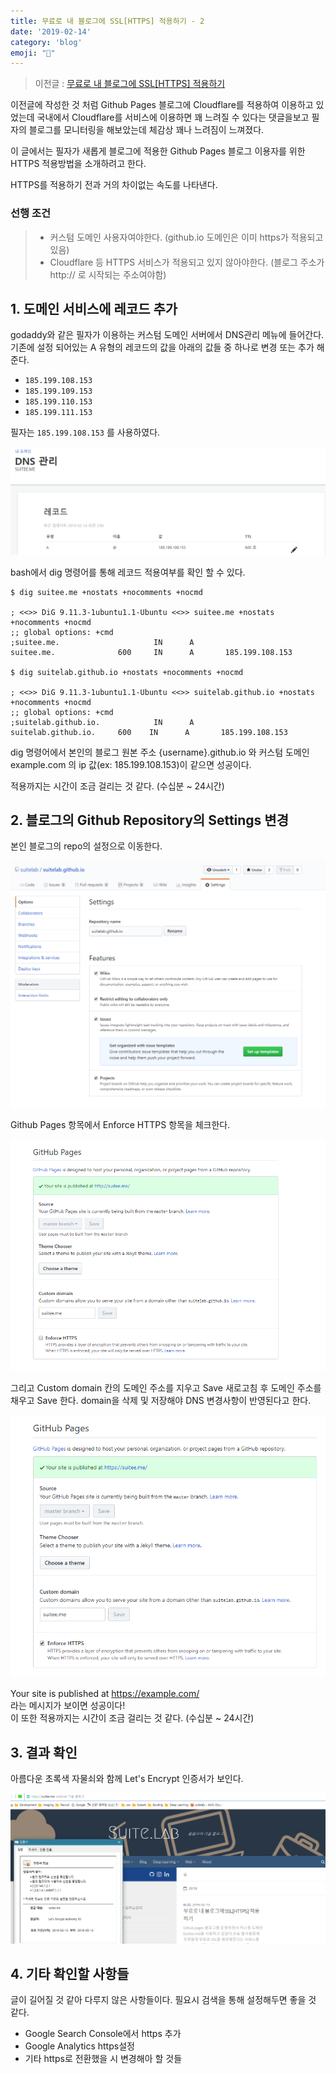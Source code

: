 ```yaml
---
title: 무료로 내 블로그에 SSL[HTTPS] 적용하기 - 2
date: '2019-02-14'
category: 'blog'
emoji: "🕺"
---
```


> 이전글 : [무료로 내 블로그에 SSL[HTTPS] 적용하기](https://suitee.me/2019/02/13/how-to-setup-free-ssl/)

이전글에 작성한 것 처럼 Github Pages 블로그에 Cloudflare를 적용하여 이용하고 있었는데 국내에서 Cloudflare를 서비스에 이용하면 꽤 느려질 수 있다는 댓글을보고 필자의 블로그를 모니터링을 해보았는데 체감상 꽤나 느려짐이 느껴졌다.

이 글에서는 필자가 새롭게 블로그에 적용한 Github Pages 블로그 이용자를 위한 HTTPS 적용방법을 소개하려고 한다.

HTTPS를 적용하기 전과 거의 차이없는 속도를 나타낸다.

### 선행 조건

> - 커스텀 도메인 사용자여야한다. (github.io 도메인은 이미 https가 적용되고 있음)
> - Cloudflare 등 HTTPS 서비스가 적용되고 있지 않아야한다. (블로그 주소가 http:// 로 시작되는 주소여야함)

## 1. 도메인 서비스에 레코드 추가

godaddy와 같은 필자가 이용하는 커스텀 도메인 서버에서 DNS관리 메뉴에 들어간다.
기존에 설정 되어있는 A 유형의 레코드의 값을 아래의 값들 중 하나로 변경 또는 추가 해준다.

- `185.199.108.153`
- `185.199.109.153`
- `185.199.110.153`
- `185.199.111.153`

필자는 `185.199.108.153` 를 사용하였다.

![이미지](4.png)

bash에서 dig 명령어를 통해 레코드 적용여부를 확인 할 수 있다.

```shell
$ dig suitee.me +nostats +nocomments +nocmd

; <<>> DiG 9.11.3-1ubuntu1.1-Ubuntu <<>> suitee.me +nostats +nocomments +nocmd
;; global options: +cmd
;suitee.me.                     IN      A
suitee.me.              600     IN      A       185.199.108.153

$ dig suitelab.github.io +nostats +nocomments +nocmd

; <<>> DiG 9.11.3-1ubuntu1.1-Ubuntu <<>> suitelab.github.io +nostats +nocomments +nocmd
;; global options: +cmd
;suitelab.github.io.            IN      A
suitelab.github.io.     600    IN      A       185.199.108.153
```

dig 명령어에서 본인의 블로그 원본 주소 {username}.github.io 와 커스텀 도메인 example.com 의 ip 값(ex: 185.199.108.153)이 같으면 성공이다.

적용까지는 시간이 조금 걸리는 것 같다. (수십분 ~ 24시간)

## 2. 블로그의 Github Repository의 Settings 변경

본인 블로그의 repo의 설정으로 이동한다.

![이미지](1.png)

Github Pages 항목에서 Enforce HTTPS 항목을 체크한다.

![이미지](2.png)

그리고 Custom domain 칸의 도메인 주소를 지우고 Save 새로고침 후 도메인 주소를 채우고 Save 한다.
domain을 삭제 및 저장해야 DNS 변경사항이 반영된다고 한다.

![이미지](3.png)

Your site is published at https://example.com/  
라는 메시지가 보이면 성공이다!  
이 또한 적용까지는 시간이 조금 걸리는 것 같다. (수십분 ~ 24시간)

## 3. 결과 확인

아름다운 초록색 자물쇠와 함께 Let's Encrypt 인증서가 보인다.

![이미지](5.png)

## 4. 기타 확인할 사항들

글이 길어질 것 같아 다루지 않은 사항들이다. 필요시 검색을 통해 설정해두면 좋을 것 같다.

- Google Search Console에서 https 추가
- Google Analytics https설정
- 기타 https로 전환했을 시 변경해아 할 것들
